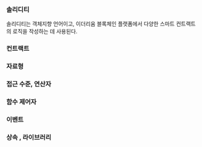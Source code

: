 ### 솔리디티

솔리디티는 객체지향 언어이고, 이더리움 블록체인 플랫폼에서 다양한 스마트 컨트랙트의 로직을 작성하는 데 사용된다.


### 컨트랙트

### 자료형

### 접근 수준, 연산자


### 함수 제어자

### 이벤트

### 상속 , 라이브러리


